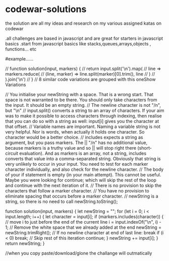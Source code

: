 # codewar-solutions

the solution are all my ideas and research on my various assigned katas on codewar

.all challenges are based in javascript and are great for starters in javascript basics
.start from javascript basics like stacks,queues,arrays,objects , functions... etc

#example......

// function solution(input, markers) {
// return input.split('\n').map(
// line => markers.reduce(
// (line, marker) => line.split(marker)[0].trim(), line
// )
// ).join('\n')
// }
// 8 similar code variations are grouped with this oneShow Variations

// You initialise your newString with a space. That is a wrong start. That space is not warranted to be there. You should only take characters from the input. It should be an empty string.
// The newline character is not "/n", but "\n"
// input.split() converts a string to an array of characters. If your aim was to make it possible to access characters through indexing, then realise that you can do so with a string as well: input[i] gives you the character at that offset.
// Variable names are important. Naming a variable string is not very helpful. Nor is words, when actually it holds one character. So character would be a better choice.
// includes expects a string as argument, but you pass markers. The || "/n" has no additional value, because markers is a truthy value and so || will stop right there (short-circuit evaluation). And as markers is an array, not a string, includes converts that value into a comma-separated string. Obviously that string is very unlikely to occur in your input. You need to test for each marker character individually, and also check for the newline character.
// The body of your if statement is empty (in your main attempt). This cannot be useful. Maybe you were looking for continue; which will skip the rest of the loop and continue with the next iteration of it.
// There is no provision to skip the characters that follow a marker character.
// You have no provision to eliminate spacing that occurs before a marker character.
// newString is a string, so there is no need to call newString.toString();

function solution(input, markers) {
let newString = "";
for (let i = 0; i < input.length; i++) {
let character = input[i];
if (markers.includes(character)) {
// move i to just before the end of the current line
i = input.indexOf("\n", i) - 1;
// Remove the white space that we already added at the end
newString = newString.trimRight();
// If no newline character at end of last line: break
if (i < 0) break;
// Skip rest of this iteration
continue;
}
newString += input[i];
}
return newString;
}

//when you copy paste/download/glone the challange will outmatically
